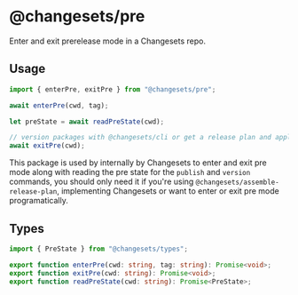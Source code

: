 # @changesets/pre

Enter and exit prerelease mode in a Changesets repo.

## Usage

```ts
import { enterPre, exitPre } from "@changesets/pre";

await enterPre(cwd, tag);

let preState = await readPreState(cwd);

// version packages with @changesets/cli or get a release plan and apply it
await exitPre(cwd);
```

This package is used by internally by Changesets to enter and exit pre mode along with reading the pre state for the `publish` and `version` commands, you should only need it if you're using `@changesets/assemble-release-plan`, implementing Changesets or want to enter or exit pre mode programatically.

## Types

```ts
import { PreState } from "@changesets/types";

export function enterPre(cwd: string, tag: string): Promise<void>;
export function exitPre(cwd: string): Promise<void>;
export function readPreState(cwd: string): Promise<PreState>;
```
